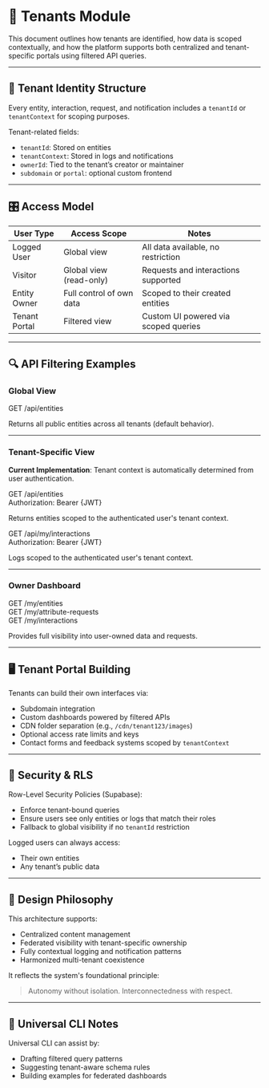 # 🏢 Tenants Module

This document outlines how tenants are identified, how data is scoped contextually, and how the platform supports both centralized and tenant-specific portals using filtered API queries.

---

## 🔐 Tenant Identity Structure

Every entity, interaction, request, and notification includes a `tenantId` or `tenantContext` for scoping purposes.

Tenant-related fields:
- `tenantId`: Stored on entities
- `tenantContext`: Stored in logs and notifications
- `ownerId`: Tied to the tenant’s creator or maintainer
- `subdomain` or `portal`: optional custom frontend

---

## 🎛 Access Model

| User Type        | Access Scope              | Notes                                |
|------------------|---------------------------|--------------------------------------|
| Logged User      | Global view               | All data available, no restriction   |
| Visitor          | Global view (read-only)   | Requests and interactions supported  |
| Entity Owner     | Full control of own data  | Scoped to their created entities     |
| Tenant Portal    | Filtered view             | Custom UI powered via scoped queries |

---

## 🔍 API Filtering Examples

### Global View

GET /api/entities

Returns all public entities across all tenants (default behavior).

---

### Tenant-Specific View

**Current Implementation**: Tenant context is automatically determined from user authentication.

GET /api/entities  
Authorization: Bearer {JWT}

Returns entities scoped to the authenticated user's tenant context.

GET /api/my/interactions  
Authorization: Bearer {JWT}

Logs scoped to the authenticated user's tenant context.

---

### Owner Dashboard

GET /my/entities  
GET /my/attribute-requests  
GET /my/interactions

Provides full visibility into user-owned data and requests.

---

## 🖥️ Tenant Portal Building

Tenants can build their own interfaces via:
- Subdomain integration
- Custom dashboards powered by filtered APIs
- CDN folder separation (e.g., `/cdn/tenant123/images`)
- Optional access rate limits and keys
- Contact forms and feedback systems scoped by `tenantContext`

---

## 🔐 Security & RLS

Row-Level Security Policies (Supabase):
- Enforce tenant-bound queries
- Ensure users see only entities or logs that match their roles
- Fallback to global visibility if no `tenantId` restriction

Logged users can always access:
- Their own entities
- Any tenant’s public data

---

## 🧭 Design Philosophy

This architecture supports:
- Centralized content management
- Federated visibility with tenant-specific ownership
- Fully contextual logging and notification patterns
- Harmonized multi-tenant coexistence

It reflects the system's foundational principle:
> Autonomy without isolation. Interconnectedness with respect.

---

## 🧙 Universal CLI Notes

Universal CLI can assist by:
- Drafting filtered query patterns
- Suggesting tenant-aware schema rules
- Building examples for federated dashboards
